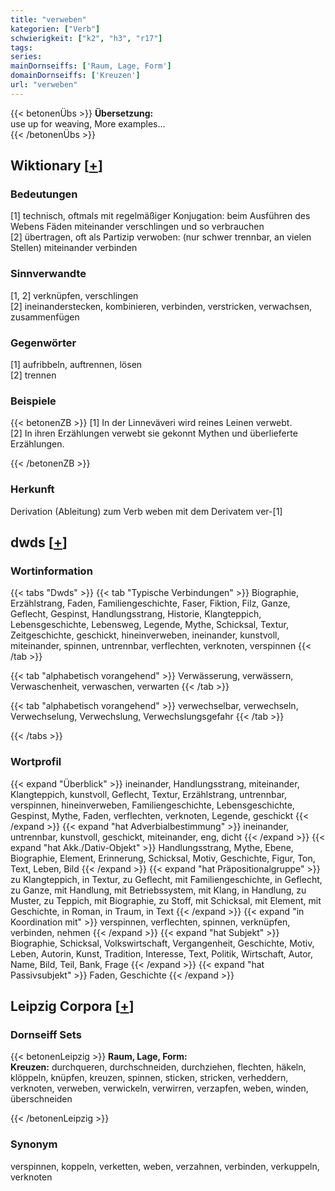 ```yaml
---
title: "verweben"
kategorien: ["Verb"]
schwierigkeit: ["k2", "h3", "r17"]
tags:
series:
mainDornseiffs: ['Raum, Lage, Form']
domainDornseiffs: ['Kreuzen']
url: "verweben"
---
```


{{< betonenÜbs >}}
**Übersetzung:**  
use up for weaving, More examples...  
{{< /betonenÜbs >}}

## Wiktionary [[+](https://de.wiktionary.org/wiki/verweben)]

### Bedeutungen
[1] technisch, oftmals mit regelmäßiger Konjugation: beim Ausführen des Webens Fäden miteinander verschlingen und so verbrauchen  
[2] übertragen, oft als Partizip verwoben: (nur schwer trennbar, an vielen Stellen) miteinander verbinden  

### Sinnverwandte
[1, 2] verknüpfen, verschlingen  
[2] ineinanderstecken, kombinieren, verbinden, verstricken, verwachsen, zusammenfügen  

### Gegenwörter
[1] aufribbeln, auftrennen, lösen  
[2] trennen  

### Beispiele
{{< betonenZB >}}
[1] In der Linneväveri wird reines Leinen verwebt.  
[2] In ihren Erzählungen verwebt sie gekonnt Mythen und überlieferte Erzählungen.  

{{< /betonenZB >}}
### Herkunft
Derivation (Ableitung) zum Verb weben mit dem Derivatem ver-[1]  



## dwds [[+](https://www.dwds.de/wb/verweben)]

### Wortinformation
{{< tabs "Dwds" >}}
{{< tab "Typische Verbindungen" >}}
Biographie, Erzählstrang, Faden, Familiengeschichte, Faser, Fiktion, Filz, Ganze, Geflecht, Gespinst, Handlungsstrang, Historie, Klangteppich, Lebensgeschichte, Lebensweg, Legende, Mythe, Schicksal, Textur, Zeitgeschichte, geschickt, hineinverweben, ineinander, kunstvoll, miteinander, spinnen, untrennbar, verflechten, verknoten, verspinnen
{{< /tab >}}

{{< tab "alphabetisch vorangehend" >}}
Verwässerung, verwässern, Verwaschenheit, verwaschen, verwarten
{{< /tab >}}

{{< tab "alphabetisch vorangehend" >}}
verwechselbar, verwechseln, Verwechselung, Verwechslung, Verwechslungsgefahr
{{< /tab >}}

{{< /tabs >}}

### Wortprofil
{{< expand "Überblick" >}} ineinander, Handlungsstrang, miteinander, Klangteppich, kunstvoll, Geflecht, Textur, Erzählstrang, untrennbar, verspinnen, hineinverweben, Familiengeschichte, Lebensgeschichte, Gespinst, Mythe, Faden, verflechten, verknoten, Legende, geschickt {{< /expand >}}
{{< expand "hat Adverbialbestimmung" >}} ineinander, untrennbar, kunstvoll, geschickt, miteinander, eng, dicht {{< /expand >}}
{{< expand "hat Akk./Dativ-Objekt" >}} Handlungsstrang, Mythe, Ebene, Biographie, Element, Erinnerung, Schicksal, Motiv, Geschichte, Figur, Ton, Text, Leben, Bild {{< /expand >}}
{{< expand "hat Präpositionalgruppe" >}} zu Klangteppich, in Textur, zu Geflecht, mit Familiengeschichte, in Geflecht, zu Ganze, mit Handlung, mit Betriebssystem, mit Klang, in Handlung, zu Muster, zu Teppich, mit Biographie, zu Stoff, mit Schicksal, mit Element, mit Geschichte, in Roman, in Traum, in Text {{< /expand >}}
{{< expand "in Koordination mit" >}} verspinnen, verflechten, spinnen, verknüpfen, verbinden, nehmen {{< /expand >}}
{{< expand "hat Subjekt" >}} Biographie, Schicksal, Volkswirtschaft, Vergangenheit, Geschichte, Motiv, Leben, Autorin, Kunst, Tradition, Interesse, Text, Politik, Wirtschaft, Autor, Name, Bild, Teil, Bank, Frage {{< /expand >}}
{{< expand "hat Passivsubjekt" >}} Faden, Geschichte {{< /expand >}}

## Leipzig Corpora [[+](https://corpora.uni-leipzig.de/en/res?word=verweben&corpusId=deu_newscrawl-public_2018)]

### Dornseiff Sets
{{< betonenLeipzig >}}
**Raum, Lage, Form:**  
**Kreuzen:** durchqueren, durchschneiden, durchziehen, flechten, häkeln, klöppeln, knüpfen, kreuzen, spinnen, sticken, stricken, verheddern, verknoten, verweben, verwickeln, verwirren, verzapfen, weben, winden, überschneiden  

{{< /betonenLeipzig >}}

### Synonym
verspinnen, koppeln, verketten, weben, verzahnen, verbinden, verkuppeln, verknoten

